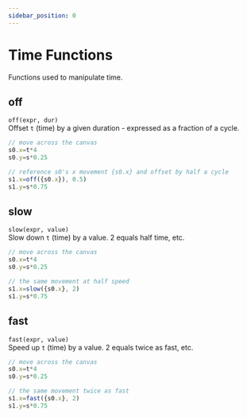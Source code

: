 ```yaml
---
sidebar_position: 0
---
```


# Time Functions
Functions used to manipulate time. 
## off
`off(expr, dur)`  
Offset `t` (time) by a given duration - expressed as a fraction of a cycle.
```js
// move across the canvas
s0.x=t*4
s0.y=s*0.25

// reference s0's x movement {s0.x} and offset by half a cycle
s1.x=off({s0.x}), 0.5)
s1.y=s*0.75
```
## slow
`slow(expr, value)`  
Slow down `t` (time) by a value. 2 equals half time, etc.
```js
// move across the canvas
s0.x=t*4
s0.y=s*0.25

// the same movement at half speed
s1.x=slow({s0.x}, 2)
s1.y=s*0.75
```
## fast
`fast(expr, value)`  
Speed up `t` (time) by a value. 2 equals twice as fast, etc.
```js
// move across the canvas
s0.x=t*4
s0.y=s*0.25

// the same movement twice as fast
s1.x=fast({s0.x}, 2)
s1.y=s*0.75
```

